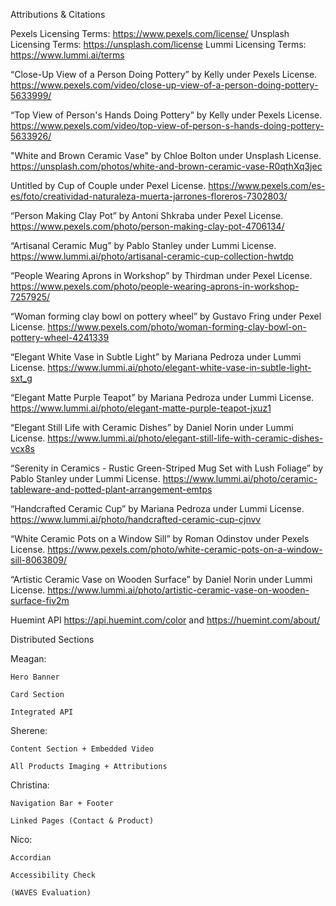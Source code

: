 Attributions & Citations

Pexels Licensing Terms: https://www.pexels.com/license/
Unsplash Licensing Terms: https://unsplash.com/license 
Lummi Licensing Terms: https://www.lummi.ai/terms 

“Close-Up View of a Person Doing Pottery” by Kelly under Pexels License. https://www.pexels.com/video/close-up-view-of-a-person-doing-pottery-5633999/ 

“Top View of Person's Hands Doing Pottery” by Kelly under Pexels License. https://www.pexels.com/video/top-view-of-person-s-hands-doing-pottery-5633926/

"White and Brown Ceramic Vase" by Chloe Bolton under Unsplash License. https://unsplash.com/photos/white-and-brown-ceramic-vase-R0qthXq3jec

Untitled by Cup of Couple under Pexel License. https://www.pexels.com/es-es/foto/creatividad-naturaleza-muerta-jarrones-floreros-7302803/

“Person Making Clay Pot” by Antoni Shkraba under Pexel License.  https://www.pexels.com/photo/person-making-clay-pot-4706134/

“Artisanal Ceramic Mug” by Pablo Stanley under Lummi License. https://www.lummi.ai/photo/artisanal-ceramic-cup-collection-hwtdp

“People Wearing Aprons in Workshop” by Thirdman under Pexel License. https://www.pexels.com/photo/people-wearing-aprons-in-workshop-7257925/

“Woman forming clay bowl on pottery wheel” by Gustavo Fring under Pexel License. https://www.pexels.com/photo/woman-forming-clay-bowl-on-pottery-wheel-4241339

“Elegant White Vase in Subtle Light” by Mariana Pedroza under Lummi License. https://www.lummi.ai/photo/elegant-white-vase-in-subtle-light-sxt_g 

“Elegant Matte Purple Teapot” by Mariana Pedroza under Lummi License. https://www.lummi.ai/photo/elegant-matte-purple-teapot-jxuz1 

“Elegant Still Life with Ceramic Dishes” by Daniel Norin under Lummi License. https://www.lummi.ai/photo/elegant-still-life-with-ceramic-dishes-vcx8s 

“Serenity in Ceramics - Rustic Green-Striped Mug Set with Lush Foliage” by Pablo Stanley under Lummi License.  https://www.lummi.ai/photo/ceramic-tableware-and-potted-plant-arrangement-emtps 

“Handcrafted Ceramic Cup” by Mariana Pedroza under Lummi License.  https://www.lummi.ai/photo/handcrafted-ceramic-cup-cjnvv 

“White Ceramic Pots on a Window Sill” by Roman Odinstov under Pexels License. https://www.pexels.com/photo/white-ceramic-pots-on-a-window-sill-8063809/ 

“Artistic Ceramic Vase on Wooden Surface” by Daniel Norin under Lummi License. https://www.lummi.ai/photo/artistic-ceramic-vase-on-wooden-surface-fiv2m

Huemint API https://api.huemint.com/color and https://huemint.com/about/ 


Distributed Sections

Meagan: 


    Hero Banner
    
    Card Section
    
    Integrated API
    
Sherene:


    Content Section + Embedded Video

    All Products Imaging + Attributions 
    
Christina:

    Navigation Bar + Footer
    
    Linked Pages (Contact & Product)
    
Nico:

    Accordian
    
    Accessibility Check 
    
    (WAVES Evaluation)


